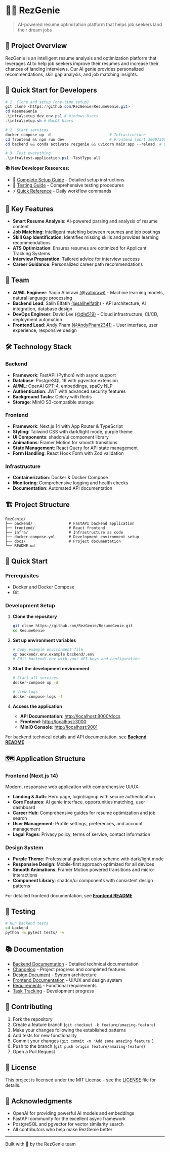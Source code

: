 # 🧞‍♂️ RezGenie

> AI-powered resume optimization platform that helps job seekers land their dream jobs

## 🎯 Project Overview

RezGenie is an intelligent resume analysis and optimization platform that leverages AI to help job seekers improve their resumes and increase their chances of landing interviews. Our AI genie provides personalized recommendations, skill gap analysis, and job matching insights.

## 🚀 Quick Start for Developers

```powershell
# 1. Clone and setup (one-time setup)
git clone <https://github.com/RezGenie/ResumeGenie.git>
cd ResumeGenie
.\infra\setup_dev_env.ps1 # Windows Users
.\infra\setup.sh # MacOS Users

# 2. Start services
docker-compose up -d                          # Infrastructure
cd frontend && npm run dev                    # Frontend (port 3000/3001)
cd backend && conda activate rezgenie && uvicorn main:app --reload  # Backend (port 8000)

# 3. Test everything
.\infra\test-application.ps1 -TestType all
```

**📚 New Developer Resources:**

- 📖 [Complete Setup Guide](docs/DEV_SETUP.md) - Detailed setup instructions
- 🧪 [Testing Guide](docs/TESTING_GUIDE.md) - Comprehensive testing procedures  
- ⚡ [Quick Reference](docs/QUICK_REFERENCE.md) - Daily workflow commands

## 🌟 Key Features

- **Smart Resume Analysis**: AI-powered parsing and analysis of resume content
- **Job Matching**: Intelligent matching between resumes and job postings
- **Skill Gap Identification**: Identifies missing skills and provides learning recommendations  
- **ATS Optimization**: Ensures resumes are optimized for Applicant Tracking Systems
- **Interview Preparation**: Tailored advice for interview success
- **Career Guidance**: Personalized career path recommendations

## 👯 Team

- **AI/ML Engineer**: Yaqin Albirawi [(@yalbirawi)](https://github.com/yalbirawi) - Machine learning models, natural language processing
- **Backend Lead**: Salih Elfatih [(@salihelfatih)](https://github.com/salihelfatih) - API architecture, AI integration, database design
- **DevOps Engineer**: David Lee [(@dle519)](https://github.com/dle519) - Cloud infrastructure, CI/CD, deployment automation
- **Frontend Lead**: Andy Pham [(@AndyPham2341)](https://github.com/AndyPham2341) - User interface, user experience, responsive design

## 🛠️ Technology Stack

### Backend

- **Framework**: FastAPI (Python) with async support
- **Database**: PostgreSQL 16 with pgvector extension
- **AI/ML**: OpenAI GPT-4, embeddings, spaCy NLP
- **Authentication**: JWT with advanced security features
- **Background Tasks**: Celery with Redis
- **Storage**: MinIO S3-compatible storage

### Frontend

- **Framework**: Next.js 14 with App Router & TypeScript
- **Styling**: Tailwind CSS with dark/light mode, purple theme
- **UI Components**: shadcn/ui component library
- **Animations**: Framer Motion for smooth transitions
- **State Management**: React Query for API state management
- **Form Handling**: React Hook Form with Zod validation

### Infrastructure

- **Containerization**: Docker & Docker Compose
- **Monitoring**: Comprehensive logging and health checks
- **Documentation**: Automated API documentation

## 🏗️ Project Structure

```plaintext
RezGenie/
├── backend/                # FastAPI backend application
├── frontend/               # React frontend
├── infra/                  # Infrastructure as code
├── docker-compose.yml      # Development environment setup
├── docs/                   # Project documentation
└── README.md
```

## 🚀 Quick Start

### Prerequisites

- Docker and Docker Compose
- Git

### Development Setup

1. **Clone the repository**

   ```bash
   git clone https://github.com/RezGenie/ResumeGenie.git
   cd ResumeGenie
   ```

2. **Set up environment variables**

   ```bash
   # Copy example environment file
   cp backend/.env.example backend/.env
   # Edit backend/.env with your API keys and configuration
   ```

3. **Start the development environment**

   ```bash
   # Start all services
   docker-compose up -d
   
   # View logs
   docker-compose logs -f
   ```

4. **Access the application**
   - **API Documentation**: <http://localhost:8000/docs>
   - **Frontend**: <http://localhost:3000>
   - **MinIO Console**: <http://localhost:9001>

For backend technical details and API documentation, see **[Backend README](backend/README.md)**

## 🗺️ Application Structure

### Frontend (Next.js 14)

Modern, responsive web application with comprehensive UI/UX:

- **Landing & Auth**: Hero page, login/signup with secure authentication
- **Core Features**: AI genie interface, opportunities matching, user dashboard  
- **Career Hub**: Comprehensive guides for resume optimization and job search
- **User Management**: Profile settings, preferences, and account management
- **Legal Pages**: Privacy policy, terms of service, contact information

### Design System

- **Purple Theme**: Professional gradient color scheme with dark/light mode
- **Responsive Design**: Mobile-first approach optimized for all devices
- **Smooth Animations**: Framer Motion powered transitions and micro-interactions
- **Component Library**: shadcn/ui components with consistent design patterns

For detailed frontend documentation, see **[Frontend README](frontend/README.md)**

## 🧪 Testing

```bash
# Run backend tests
cd backend
python -m pytest tests/ -v
```

## 📚 Documentation

- [Backend Documentation](backend/README.md) - Detailed technical documentation
- [Changelog](docs/CHANGELOG.md) - Project progress and completed features
- [Design Document](docs/design.md) - System architecture
- [Frontend Documentation](frontend/README.md) - UI/UX and design system
- [Requirements](docs/requirements.md) - Functional requirements  
- [Task Tracking](docs/tasks.md) - Development progress

## 🤝 Contributing

1. Fork the repository
2. Create a feature branch (`git checkout -b feature/amazing-feature`)
3. Make your changes following the established patterns
4. Add tests for new functionality
5. Commit your changes (`git commit -m 'Add some amazing feature'`)
6. Push to the branch (`git push origin feature/amazing-feature`)
7. Open a Pull Request

## 📄 License

This project is licensed under the MIT License - see the [LICENSE](LICENSE) file for details.

## 🌟 Acknowledgments

- OpenAI for providing powerful AI models and embeddings
- FastAPI community for the excellent async framework
- PostgreSQL and pgvector for vector similarity search
- All contributors who help make RezGenie better

---

Built with 💖 by the RezGenie team
